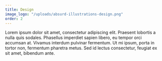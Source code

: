 ```yaml
---
title: Design
image_logo: "/uploads/absurd-illustrations-design.png"
order: 2
---
```


Lorem ipsum dolor sit amet, consectetur adipiscing elit. Praesent lobortis a nulla quis sodales. Phasellus imperdiet sapien libero, eu tempor orci accumsan at. Vivamus interdum pulvinar fermentum. Ut mi ipsum, porta in tortor non, fermentum pharetra metus. Sed id lectus consectetur, feugiat ex sit amet, bibendum ante.